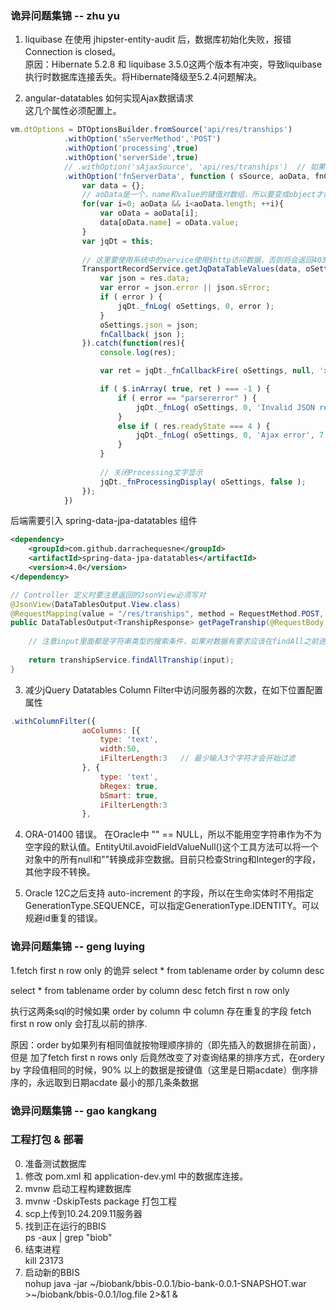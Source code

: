 ### 诡异问题集锦 -- zhu yu
1. liquibase 在使用 jhipster-entity-audit 后，数据库初始化失败，报错Connection is closed。  
原因：Hibernate 5.2.8 和 liquibase 3.5.0这两个版本有冲突，导致liquibase执行时数据库连接丢失。将Hibernate降级至5.2.4问题解决。

2. angular-datatables 如何实现Ajax数据请求  
这几个属性必须配置上。
```javascript 1.8
vm.dtOptions = DTOptionsBuilder.fromSource('api/res/tranships')
            .withOption('sServerMethod','POST')
            .withOption('processing',true)
            .withOption('serverSide',true)
            // .withOption('sAjaxSource', 'api/res/tranships')  // 如果不注释这个属性，下面fnServerData中的aoData将会使用1.9.*的格式返回数据。
            .withOption('fnServerData', function ( sSource, aoData, fnCallback, oSettings ) {
                var data = {};
                // aoData是一个，name和value的键值对数组，所以要变成object才能被后端接收
                for(var i=0; aoData && i<aoData.length; ++i){
                    var oData = aoData[i];
                    data[oData.name] = oData.value;
                }
                var jqDt = this;
                
                // 这里要使用系统中的service使用$http访问数据，否则将会返回403错误
                TransportRecordService.getJqDataTableValues(data, oSettings).then(function (res){
                    var json = res.data;
                    var error = json.error || json.sError;
                    if ( error ) {
                        jqDt._fnLog( oSettings, 0, error );
                    }
                    oSettings.json = json;
                    fnCallback( json );
                }).catch(function(res){
                    console.log(res);

                    var ret = jqDt._fnCallbackFire( oSettings, null, 'xhr', [oSettings, null, oSettings.jqXHR] );

                    if ( $.inArray( true, ret ) === -1 ) {
                        if ( error == "parsererror" ) {
                            jqDt._fnLog( oSettings, 0, 'Invalid JSON response', 1 );
                        }
                        else if ( res.readyState === 4 ) {
                            jqDt._fnLog( oSettings, 0, 'Ajax error', 7 );
                        }
                    }
                    
                    // 关闭Processing文字显示
                    jqDt._fnProcessingDisplay( oSettings, false );
                });
            })
```
后端需要引入 spring-data-jpa-datatables 组件
```xml
<dependency>
    <groupId>com.github.darrachequesne</groupId>
    <artifactId>spring-data-jpa-datatables</artifactId>
    <version>4.0</version>
</dependency>
```
```java
// Controller 定义时要注意返回的JsonView必须写对
@JsonView(DataTablesOutput.View.class)
@RequestMapping(value = "/res/tranships", method = RequestMethod.POST, produces={MediaType.APPLICATION_JSON_VALUE})
public DataTablesOutput<TranshipResponse> getPageTranship(@RequestBody DataTablesInput input) {
    
    // 注意input里面都是字符串类型的搜索条件，如果对数据有要求应该在findAll之前进行数据检查
    
    return transhipService.findAllTranship(input);
}
```

3. 减少jQuery Datatables Column Filter中访问服务器的次数，在如下位置配置属性
```javascript 1.8
.withColumnFilter({
                aoColumns: [{
                    type: 'text',
                    width:50,
                    iFilterLength:3   // 最少输入3个字符才会开始过滤
                }, {
                    type: 'text',
                    bRegex: true,
                    bSmart: true,
                    iFilterLength:3
                },
```
4. ORA-01400 错误。 在Oracle中 "" == NULL，所以不能用空字符串作为不为空字段的默认值。EntityUtil.avoidFieldValueNull()这个工具方法可以将一个对象中的所有null和""转换成非空数据。目前只检查String和Integer的字段，其他字段不转换。
 
5. Oracle 12C之后支持 auto-increment 的字段，所以在生命实体时不用指定GenerationType.SEQUENCE，可以指定GenerationType.IDENTITY。可以规避id重复的错误。


### 诡异问题集锦 -- geng luying
1.fetch first n row only 的诡异
select * from tablename order by column desc

select * from tablename order by column desc fetch first n row only

执行这两条sql的时候如果 order by column 中 column 存在重复的字段 fetch first n row only 会打乱以前的排序.

原因：order by如果列有相同值就按物理顺序排的（即先插入的数据排在前面），但是 加了fetch first n rows only 后竟然改变了对查询结果的排序方式，在ordery by 字段值相同的时候，90% 以上的数据是按键值（这里是日期acdate）倒序排序的，永远取到日期acdate 最小的那几条条数据

### 诡异问题集锦 -- gao kangkang


### 工程打包 & 部署
0. 准备测试数据库
1. 修改 pom.xml 和 application-dev.yml 中的数据库连接。
2. mvnw 启动工程构建数据库
3. mvnw -DskipTests package 打包工程
4. scp上传到10.24.209.11服务器
5. 找到正在运行的BBIS  
ps -aux | grep "biob"
6. 结束进程  
kill 23173  
7. 启动新的BBIS  
nohup java -jar ~/biobank/bbis-0.0.1/bio-bank-0.0.1-SNAPSHOT.war >~/biobank/bbis-0.0.1/log.file 2>&1 &

